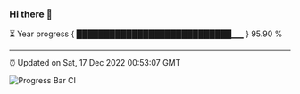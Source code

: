 ### Hi there 👋

⏳ Year progress { ████████████████████████████▁▁ } 95.90 %

---

⏰ Updated on Sat, 17 Dec 2022 00:53:07 GMT

![Progress Bar CI](https://github.com/liununu/liununu/workflows/Progress%20Bar%20CI/badge.svg)
